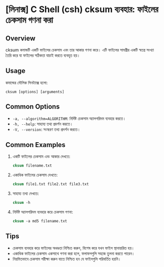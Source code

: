 # [লিনাক্স] C Shell (csh) cksum ব্যবহার: ফাইলের চেকসাম গণনা করা

## Overview
cksum কমান্ডটি একটি ফাইলের চেকসাম এবং তার আকার গণনা করে। এটি ফাইলের সামগ্রীর একটি স্বতন্ত্র সংখ্যা তৈরি করে যা ফাইলের সঠিকতা যাচাই করতে ব্যবহৃত হয়।

## Usage
কমান্ডের মৌলিক সিনট্যাক্স হলো:
```
cksum [options] [arguments]
```

## Common Options
- `-a, --algorithm=ALGORITHM`: নির্দিষ্ট চেকসাম অ্যালগরিদম ব্যবহার করতে।
- `-h, --help`: সাহায্য তথ্য প্রদর্শন করতে।
- `-V, --version`: সংস্করণ তথ্য প্রদর্শন করতে।

## Common Examples
1. একটি ফাইলের চেকসাম এবং আকার দেখতে:
   ```csh
   cksum filename.txt
   ```

2. একাধিক ফাইলের চেকসাম দেখতে:
   ```csh
   cksum file1.txt file2.txt file3.txt
   ```

3. সাহায্য তথ্য দেখতে:
   ```csh
   cksum -h
   ```

4. নির্দিষ্ট অ্যালগরিদম ব্যবহার করে চেকসাম গণনা:
   ```csh
   cksum -a md5 filename.txt
   ```

## Tips
- চেকসাম ব্যবহার করে ফাইলের অখণ্ডতা নিশ্চিত করুন, বিশেষ করে যখন ফাইল স্থানান্তরিত হয়।
- একাধিক ফাইলের চেকসাম একসাথে গণনা করা হলে, ফলাফলগুলি সহজে তুলনা করতে পারেন।
- নিয়মিতভাবে চেকসাম পরীক্ষা করুন যাতে নিশ্চিত হন যে ফাইলগুলি পরিবর্তিত হয়নি।